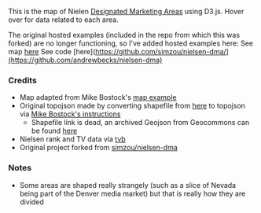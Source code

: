 This is the map of Nielen [Designated Marketing Areas](http://en.wikipedia.org/wiki/Media_market) using D3.js. Hover over for data related to each area. 

The original hosted examples (included in the repo from which this was forked) are no longer functioning, so I've added hosted examples here:
See map [here](https://sea-turtle-app-uu53f.ondigitalocean.app/)
See code [here](https://github.com/simzou/nielsen-dma/](https://github.com/andrewbecks/nielsen-dma)

### Credits

* Map adapted from Mike Bostock's [map example](http://bl.ocks.org/mbostock/2206590)
* Original topojson made by converting shapefile from [here](http://geocommons.com/overlays/306767) to topojson via [Mike Bostock's instructions](http://bost.ocks.org/mike/map/)
     * Shapefile link is dead, an archived Geojson from Geocommons can be found [here](https://raw.githubusercontent.com/geoiq/gc_data/master/datasets/998.geojson)
* Nielsen rank and TV data via [tvb](http://www.tvb.org/media/file/TVB_Market_Profiles_Nielsen_Household_DMA_Ranks2.pdf)
* Original project forked from [simzou/nielsen-dma](https://github.com/simzou/nielsen-dma/)

### Notes
* Some areas are shaped really strangely (such as a slice of Nevada being part of the Denver media market) but that is really how they are divided 
